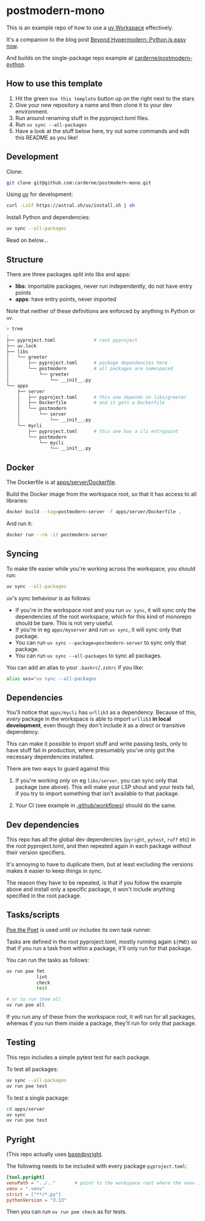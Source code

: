 # postmodern-mono

This is an example repo of how to use a [uv Workspace](https://docs.astral.sh/uv/concepts/projects/workspaces/) effectively.

It's a companion to the blog post [Beyond Hypermodern: Python is easy now](https://rdrn.me/postmodern-python/).

And builds on the single-package repo example at [carderne/postmodern-python](https://github.com/carderne/postmodern-python).

## How to use this template
1. Hit the green `Use this template` button up on the right next to the stars
2. Give your new repository a name and then clone it to your dev environment.
3. Run around renaming stuff in the pyproject.toml files.
4. Run `uv sync --all-packages`
5. Have a look at the stuff below here, try out some commands and edit this README as you like!

## Development
Clone:
```bash
git clone git@github.com:carderne/postmodern-mono.git
```

Using [uv](https://docs.astral.sh/uv/) for development:
```bash
curl -LsSf https://astral.sh/uv/install.sh | sh
```

Install Python and dependencies:
```bash
uv sync --all-packages
```

Read on below...

## Structure
There are three packages split into libs and apps:
- **libs**: importable packages, never run independently, do not have entry points
- **apps**: have entry points, never imported

Note that neither of these definitions are enforced by anything in Python or `uv`.

```bash
> tree
.
├── pyproject.toml              # root pyproject
├── uv.lock
├── libs
│   └── greeter
│       ├── pyproject.toml      # package dependencies here
│       └── postmodern          # all packages are namespaced
│           └── greeter
│               └── __init__.py
└── apps
    ├── server
    │   ├── pyproject.toml      # this one depends on libs/greeter
    │   ├── Dockerfile          # and it gets a Dockerfile
    │   └── postmodern
    │       └── server
    │           └── __init__.py
    └── mycli
        ├── pyproject.toml      # this one has a cli entrypoint
        └── postmodern
            └── mycli
                └── __init__.py
```

## Docker
The Dockerfile is at [apps/server/Dockerfile](apps/server/Dockerfile).

Build the Docker image from the workspace root, so that it has access to all libraries:
```bash
docker build --tag=postmodern-server -f apps/server/Dockerfile .
```

And run it:
```bash
docker run --rm -it postmodern-server
```

## Syncing
To make life easier while you're working across the workspace, you should run:
```bash
uv sync --all-packages
```

uv's sync behaviour is as follows:
- If you're in the workspace root and you run `uv sync`, it will sync only the
dependencies of the root workspace, which for this kind of monorepo should be bare.
This is not very useful.
- If you're in eg `apps/myserver` and run `uv sync`, it will sync only that package.
- You can run `uv sync --package=postmodern-server` to sync only that package.
- You can run `uv sync --all-packages` to sync all packages.

You can add an alias to your `.bashrc`/`.zshrc` if you like:
```bash
alias uvs="uv sync --all-packages
```

## Dependencies
You'll notice that `apps/mycli` has `urllib3` as a dependency.
Because of this, _every_ package in the workspace is able to import `urllib3` **in local development**,
even though they don't include it as a direct or transitive dependency.

This can make it possible to import stuff and write passing tests, only to have stuff fail
in production, where presumably you've only got the necessary dependencies installed.

There are two ways to guard against this:

1. If you're working _only_ on eg `libs/server`, you can sync only that package (see above).
This will make your LSP shout and your tests fail, if you try to import something that isn't
available to that package.

2. Your CI (see example in [.github/workflows](.github/workflows)) should do the same.

## Dev dependencies
This repo has all the global dev dependencies (`pyright`, `pytest`, `ruff` etc) in the root
pyproject.toml, and then repeated again in each package _without_ their version specifiers.

It's annoying to have to duplicate them, but at least excluding the versions makes it easier
to keep things in sync.

The reason they have to be repeated, is that if you follow the example above and install only
a specific package, it won't include anything specified in the root package.

## Tasks/scripts
[Poe the Poet](https://poethepoet.natn.io/index.html) is used until uv includes its own task runner.

Tasks are defined in the root pyproject.toml, mostly running again `${PWD}` so that if
you run a task from within a package, it'll only run for that package.

You can run the tasks as follows:
```bash
uv run poe fmt
           lint
           check
           test

# or to run them all
uv run poe all
```

If you run any of these from the workspace root, it will run for all packages,
whereas if you run them inside a package, they'll run for only that package.

## Testing
This repo includes a simple pytest test for each package.

To test all packages:
```bash
uv sync --all-packages
uv run poe test
```

To test a single package:
```bash
cd apps/server
uv sync
uv run poe test
```

## Pyright
(This repo actually uses [basedpyright](https://docs.basedpyright.com/latest/).

The following needs to be included with every package `pyproject.toml`:
```toml
[tool.pyright]
venvPath = "../.."       # point to the workspace root where the venv is
venv = ".venv"
strict = ["**/*.py"]
pythonVersion = "3.13"
```

Then you can run `uv run poe check` as for tests.
